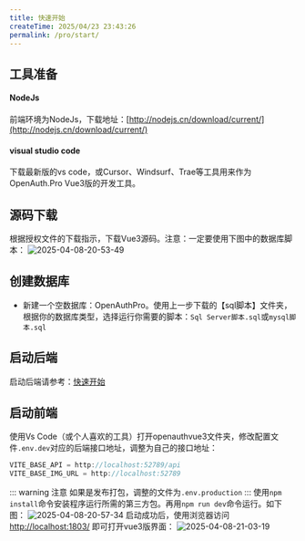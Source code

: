 ```yaml
---
title: 快速开始
createTime: 2025/04/23 23:43:26
permalink: /pro/start/
---
```

## 工具准备
#### NodeJs
前端环境为NodeJs，下载地址：[http://nodejs.cn/download/current/](http://nodejs.cn/download/current/)
#### visual studio code
下载最新版的vs code，或Cursor、Windsurf、Trae等工具用来作为OpenAuth.Pro Vue3版的开发工具。
## 源码下载
根据授权文件的下载指示，下载Vue3源码。注意：一定要使用下图中的数据库脚本：
![2025-04-08-20-53-49](http://img.openauth.net.cn/2025-04-08-20-53-49.png)
## 创建数据库
* 新建一个空数据库：OpenAuthPro。使用上一步下载的【sql脚本】文件夹，根据你的数据库类型，选择运行你需要的脚本：`Sql Server脚本.sql`或`mysql脚本.sql`
## 启动后端
启动后端请参考：[快速开始](/core/start/)
## 启动前端
使用Vs Code（或个人喜欢的工具）打开openauthvue3文件夹，修改配置文件`.env.dev`对应的后端接口地址，调整为自己的接口地址：
```javascript
VITE_BASE_API = http://localhost:52789/api
VITE_BASE_IMG_URL = http://localhost:52789
```
::: warning 注意
如果是发布打包，调整的文件为`.env.production`
:::
使用`npm install`命令安装程序运行所需的第三方包。再用`npm run dev`命令运行。如下图：
![2025-04-08-20-57-34](http://img.openauth.net.cn/2025-04-08-20-57-34.png)
启动成功后，使用浏览器访问[http://localhost:1803/](http://localhost:1803/) 即可打开vue3版界面：
![2025-04-08-21-03-19](http://img.openauth.net.cn/2025-04-08-21-03-19.png)
